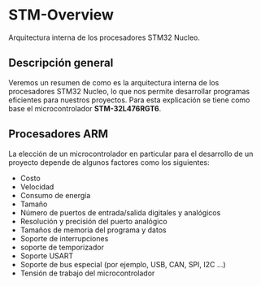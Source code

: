 # STM-Overview

Arquitectura interna de los procesadores STM32 Nucleo.
## Descripción general

Veremos un resumen de como es la arquitectura interna de los procesadores STM32 Nucleo, lo que nos permite desarrollar programas eficientes para nuestros proyectos. Para esta explicación se tiene como base el microcontrolador **STM-32L476RGT6**.
## Procesadores ARM

La elección de un microcontrolador en particular para el desarrollo de un proyecto depende de algunos factores como los siguientes:
- Costo
- Velocidad
- Consumo de energía
- Tamaño
- Número de puertos de entrada/salida digitales y analógicos
- Resolución y precisión del puerto analógico
- Tamaños de memoria del programa y datos
- Soporte de interrupciones
- soporte de temporizador
- Soporte USART
- Soporte de bus especial (por ejemplo, USB, CAN, SPI, I2C ...)
- Tensión de trabajo del microcontrolador




